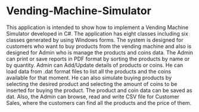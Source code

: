 # Vending-Machine-Simulator
This application is intended to show how to implement a Vending Machine Simulator developed in C#. The application has eight classes including six classes generated by using Windows forms. The system is designed for customers who want to buy products from the vending machine and also is designed for Admin who is manage the products and coins data.  The Admin can print or save reports in PDF format by sorting the products by name or by quantity. Admin can Add/Update details of products or coins. He can load data from .dat format files to list all the products and the coins available for that moment. He can also simulate buying products by selecting the desired product and selecting the amount of coins to be inserted for buying the product. The product and coin data can be saved as dat.  Also, the Admin can browse, read and write CSV file for Customer Sales, where the customers can find all the products and the price of them.
